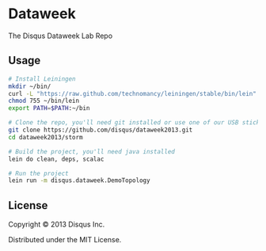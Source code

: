 # Dataweek

The Disqus Dataweek Lab Repo

## Usage

```bash
# Install Leiningen
mkdir ~/bin/
curl -L "https://raw.github.com/technomancy/leiningen/stable/bin/lein" > ~/bin/lein
chmod 755 ~/bin/lein
export PATH=$PATH:~/bin

# Clone the repo, you'll need git installed or use one of our USB sticks
git clone https://github.com/disqus/dataweek2013.git
cd dataweek2013/storm

# Build the project, you'll need java installed
lein do clean, deps, scalac

# Run the project
lein run -m disqus.dataweek.DemoTopology
```

## License

Copyright © 2013 Disqus Inc.

Distributed under the MIT License.
